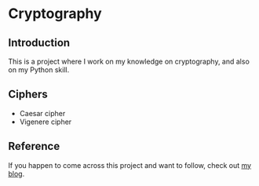 # Cryptography #

## Introduction ##
This is a project where I work on my knowledge on cryptography, and also on my Python skill.

## Ciphers ##
* Caesar cipher
* Vigenere cipher

## Reference ##
If you happen to come across this project and want to follow, check out [my blog](https://ocykat.wordpress.com/).
